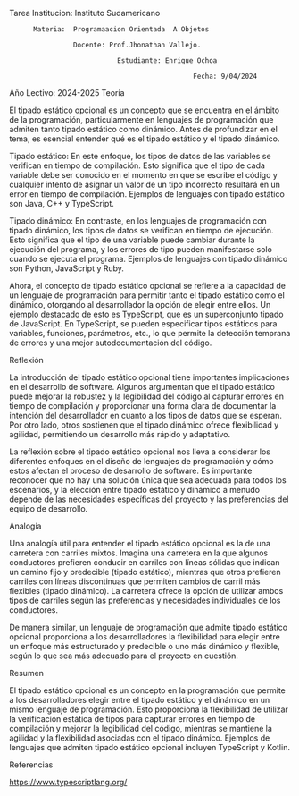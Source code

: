Tarea 
Institucion: Instituto Sudamericano

          Materia:  Programaacion Orientada  A Objetos

                    Docente: Prof.Jhonathan Vallejo.

                               Estudiante: Enrique Ochoa

                                                  Fecha: 9/04/2024


Año Lectivo: 2024-2025
Teoría

El tipado estático opcional es un concepto que se encuentra en el ámbito de la programación, particularmente en lenguajes de programación que admiten tanto tipado estático como dinámico. Antes de profundizar en el tema, es esencial entender qué es el tipado estático y el tipado dinámico.

Tipado estático: En este enfoque, los tipos de datos de las variables se verifican en tiempo de compilación. Esto significa que el tipo de cada variable debe ser conocido en el momento en que se escribe el código y cualquier intento de asignar un valor de un tipo incorrecto resultará en un error en tiempo de compilación. Ejemplos de lenguajes con tipado estático son Java, C++ y TypeScript.

Tipado dinámico: En contraste, en los lenguajes de programación con tipado dinámico, los tipos de datos se verifican en tiempo de ejecución. Esto significa que el tipo de una variable puede cambiar durante la ejecución del programa, y los errores de tipo pueden manifestarse solo cuando se ejecuta el programa. Ejemplos de lenguajes con tipado dinámico son Python, JavaScript y Ruby.

Ahora, el concepto de tipado estático opcional se refiere a la capacidad de un lenguaje de programación para permitir tanto el tipado estático como el dinámico, otorgando al desarrollador la opción de elegir entre ellos. Un ejemplo destacado de esto es TypeScript, que es un superconjunto tipado de JavaScript. En TypeScript, se pueden especificar tipos estáticos para variables, funciones, parámetros, etc., lo que permite la detección temprana de errores y una mejor autodocumentación del código.

Reflexión

La introducción del tipado estático opcional tiene importantes implicaciones en el desarrollo de software. Algunos argumentan que el tipado estático puede mejorar la robustez y la legibilidad del código al capturar errores en tiempo de compilación y proporcionar una forma clara de documentar la intención del desarrollador en cuanto a los tipos de datos que se esperan. Por otro lado, otros sostienen que el tipado dinámico ofrece flexibilidad y agilidad, permitiendo un desarrollo más rápido y adaptativo.

La reflexión sobre el tipado estático opcional nos lleva a considerar los diferentes enfoques en el diseño de lenguajes de programación y cómo estos afectan el proceso de desarrollo de software. Es importante reconocer que no hay una solución única que sea adecuada para todos los escenarios, y la elección entre tipado estático y dinámico a menudo depende de las necesidades específicas del proyecto y las preferencias del equipo de desarrollo.


Analogía

Una analogía útil para entender el tipado estático opcional es la de una carretera con carriles mixtos. Imagina una carretera en la que algunos conductores prefieren conducir en carriles con líneas sólidas que indican un camino fijo y predecible (tipado estático), mientras que otros prefieren carriles con líneas discontinuas que permiten cambios de carril más flexibles (tipado dinámico). La carretera ofrece la opción de utilizar ambos tipos de carriles según las preferencias y necesidades individuales de los conductores.

De manera similar, un lenguaje de programación que admite tipado estático opcional proporciona a los desarrolladores la flexibilidad para elegir entre un enfoque más estructurado y predecible o uno más dinámico y flexible, según lo que sea más adecuado para el proyecto en cuestión.

Resumen

El tipado estático opcional es un concepto en la programación que permite a los desarrolladores elegir entre el tipado estático y el dinámico en un mismo lenguaje de programación. Esto proporciona la flexibilidad de utilizar la verificación estática de tipos para capturar errores en tiempo de compilación y mejorar la legibilidad del código, mientras se mantiene la agilidad y la flexibilidad asociadas con el tipado dinámico. Ejemplos de lenguajes que admiten tipado estático opcional incluyen TypeScript y Kotlin.

Referencias

 https://www.typescriptlang.org/
